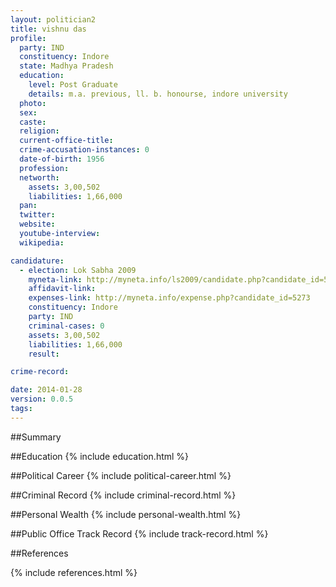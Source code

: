 ```yaml
---
layout: politician2
title: vishnu das
profile: 
  party: IND
  constituency: Indore
  state: Madhya Pradesh
  education: 
    level: Post Graduate
    details: m.a. previous, ll. b. honourse, indore university
  photo: 
  sex: 
  caste: 
  religion: 
  current-office-title: 
  crime-accusation-instances: 0
  date-of-birth: 1956
  profession: 
  networth: 
    assets: 3,00,502
    liabilities: 1,66,000
  pan: 
  twitter: 
  website: 
  youtube-interview: 
  wikipedia: 

candidature: 
  - election: Lok Sabha 2009
    myneta-link: http://myneta.info/ls2009/candidate.php?candidate_id=5273
    affidavit-link: 
    expenses-link: http://myneta.info/expense.php?candidate_id=5273
    constituency: Indore 
    party: IND
    criminal-cases: 0
    assets: 3,00,502
    liabilities: 1,66,000
    result:  

crime-record: 

date: 2014-01-28
version: 0.0.5
tags: 
---
```

##Summary


##Education
{% include education.html %}


##Political Career
{% include political-career.html %}


##Criminal Record
{% include criminal-record.html %}


##Personal Wealth
{% include personal-wealth.html %}


##Public Office Track Record
{% include track-record.html %}


##References


{% include references.html %}